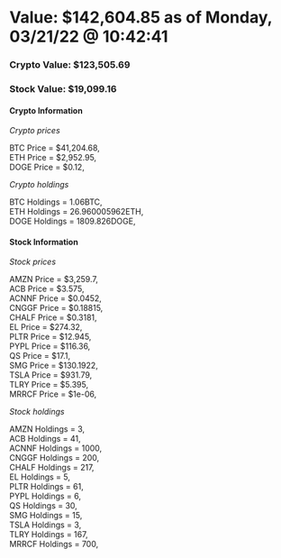 # Value: $142,604.85 as of Monday, 03/21/22 @ 10:42:41 

### Crypto Value: $123,505.69

### Stock Value: $19,099.16

#### Crypto Information 
*Crypto prices* 

BTC Price = $41,204.68,  
ETH Price = $2,952.95,  
DOGE Price = $0.12,  


*Crypto holdings* 

BTC Holdings = 1.06BTC,  
ETH Holdings = 26.960005962ETH,  
DOGE Holdings = 1809.826DOGE,  


#### Stock Information 

*Stock prices* 

AMZN Price = $3,259.7,  
ACB Price = $3.575,  
ACNNF Price = $0.0452,  
CNGGF Price = $0.18815,  
CHALF Price = $0.3181,  
EL Price = $274.32,  
PLTR Price = $12.945,  
PYPL Price = $116.36,  
QS Price = $17.1,  
SMG Price = $130.1922,  
TSLA Price = $931.79,  
TLRY Price = $5.395,  
MRRCF Price = $1e-06,  


*Stock holdings* 

AMZN Holdings = 3,  
ACB Holdings = 41,  
ACNNF Holdings = 1000,  
CNGGF Holdings = 200,  
CHALF Holdings = 217,  
EL Holdings = 5,  
PLTR Holdings = 61,  
PYPL Holdings = 6,  
QS Holdings = 30,  
SMG Holdings = 15,  
TSLA Holdings = 3,  
TLRY Holdings = 167,  
MRRCF Holdings = 700,  


